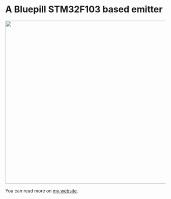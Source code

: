 # A Bluepill STM32F103 based emitter

<img src="https://mjoldfield.com/atelier/2022/01/em-bp.jpg" width="512">

You can read more on [my website](https://mjoldfield.com/atelier/2022/01/ir-emitter-bp.html).
